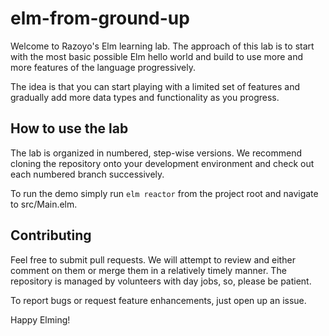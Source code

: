 # elm-from-ground-up

Welcome to Razoyo's Elm learning lab. The approach of this lab is to start with the most basic possible Elm hello world and build to use more and more features of the language progressively.

The idea is that you can start playing with a limited set of features and gradually add more data types and functionality as you progress.

## How to use the lab

The lab is organized in numbered, step-wise versions. We recommend cloning the repository onto your development environment and check out each numbered branch successively.

To run the demo simply run `elm reactor` from the project root and navigate to src/Main.elm.

## Contributing

Feel free to submit pull requests. We will attempt to review and either comment on them or merge them in a relatively timely manner. The repository is managed by volunteers with day jobs, so, please be patient.

To report bugs or request feature enhancements, just open up an issue.

Happy Elming!

